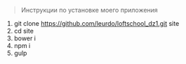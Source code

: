 > Инструкции по установке моего приложения
1. git clone https://github.com/leurdo/loftschool_dz1.git site
2. cd site
3. bower i
4. npm i
5. gulp
